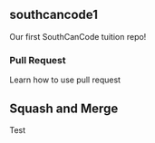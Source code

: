 ## southcancode1
Our first SouthCanCode tuition repo!

### Pull Request

Learn how to use pull request


## Squash and Merge

Test
